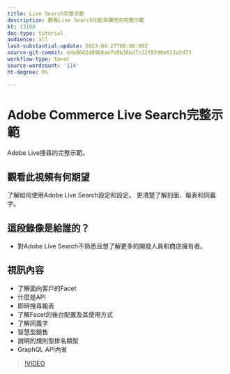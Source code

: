 ```yaml
---
title: Live Search完整示範
description: 觀看Live Search功能與彈性的完整示範
kt: 13168
doc-type: tutorial
audience: all
last-substantial-update: 2023-04-27T00:00:00Z
source-git-commit: eda066240960ae7c0b36bd7c22f8598e613a2d73
workflow-type: tm+mt
source-wordcount: '114'
ht-degree: 0%

---
```


# Adobe Commerce Live Search完整示範

Adobe Live搜尋的完整示範。

## 觀看此視頻有何期望

了解如何使用Adobe Live Search設定和設定。 更清楚了解刻面、報表和同義字。

## 這段錄像是給誰的？

* 對Adobe Live Search不熟悉且想了解更多的開發人員和商店擁有者。

## 視訊內容

* 了解面向客戶的Facet
* 什麼是API
* 即時搜尋報表
* 了解Facet的後台配置及其使用方式
* 了解同義字
* 智慧型銷售
* 說明的規則型排名類型
* GraphQL API內省

>[!VIDEO](https://video.tv.adobe.com/v/3418996?learn=on)